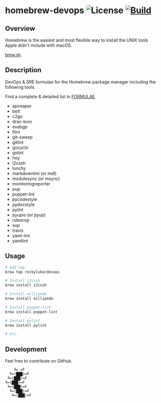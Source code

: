 # homebrew-devops ![License][license-img] [![Build][build-img]][build-url]

## Overview

Homebrew is the easiest  and most flexible way to install  the UNIX tools Apple
didn't include with macOS.

[brew.sh](https://brew.sh/)

## Description

DevOps & SRE formulae for the  Homebrew package manager including the following
tools.

Find a complete & detailed list in [FORMULAE][formulae].

* apireaper
* bolt
* c2go
* drac-kvm
* exabgp
* flint
* git-sweep
* gitlint
* gocyclo
* golint
* hey
* i2cssh
* lunchy
* markdownlint (or mdl)
* modulesync (or msync)
* monitoringreporter
* pup
* puppet-lint
* pycodestyle
* pydocstyle
* pylint
* pyupio (or pyup)
* rubocop
* sup
* travis
* yaml-lint
* yamllint

## Usage

```bash
# Add tap
brew tap rockyluke/devops

# Install i2cssh
brew install i2cssh

# Install millipede
brew install millipede

# Install puppet-lint
brew install puppet-lint

# Install pylint
brew install pylint

# etc.
```

## Development

Feel free to contribute on GitHub.

```
    ╚⊙ ⊙╝
  ╚═(███)═╝
 ╚═(███)═╝
╚═(███)═╝
 ╚═(███)═╝
  ╚═(███)═╝
   ╚═(███)═╝
```

[license-img]: https://img.shields.io/badge/license-ISC-blue.svg
[build-img]: https://travis-ci.org/rockyluke/homebrew-devops.svg?branch=master
[build-url]: https://travis-ci.org/rockyluke/homebrew-devops
[formulae]: https://github.com/rockyluke/homebrew-devops/blob/master/FORMULAE.md
